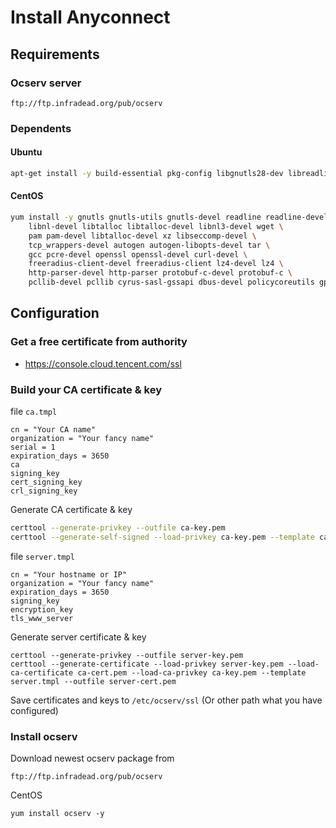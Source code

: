 # Install Anyconnect
## Requirements
### Ocserv server
```
ftp://ftp.infradead.org/pub/ocserv
```

### Dependents
#### Ubuntu
```bash
apt-get install -y build-essential pkg-config libgnutls28-dev libreadline-dev libseccomp-dev libwrap0-dev libnl-nf-3-dev liblz4-dev libev-dev autogen libev-dev gnutls-bin
```

#### CentOS
```bash
yum install -y gnutls gnutls-utils gnutls-devel readline readline-devel \
    libnl-devel libtalloc libtalloc-devel libnl3-devel wget \
    pam pam-devel libtalloc-devel xz libseccomp-devel \
    tcp_wrappers-devel autogen autogen-libopts-devel tar \
    gcc pcre-devel openssl openssl-devel curl-devel \
    freeradius-client-devel freeradius-client lz4-devel lz4 \
    http-parser-devel http-parser protobuf-c-devel protobuf-c \
    pcllib-devel pcllib cyrus-sasl-gssapi dbus-devel policycoreutils gperf
```

## Configuration

### Get a free certificate from authority
- https://console.cloud.tencent.com/ssl

### Build your CA certificate & key

file `ca.tmpl`
```
cn = "Your CA name" 
organization = "Your fancy name" 
serial = 1 
expiration_days = 3650
ca 
signing_key 
cert_signing_key 
crl_signing_key
```

Generate CA certificate & key
```bash
certtool --generate-privkey --outfile ca-key.pem
certtool --generate-self-signed --load-privkey ca-key.pem --template ca.tmpl --outfile ca-cert.pem
```

file `server.tmpl`
```
cn = "Your hostname or IP" 
organization = "Your fancy name" 
expiration_days = 3650
signing_key 
encryption_key
tls_www_server
```

Generate server certificate & key
```
certtool --generate-privkey --outfile server-key.pem
certtool --generate-certificate --load-privkey server-key.pem --load-ca-certificate ca-cert.pem --load-ca-privkey ca-key.pem --template server.tmpl --outfile server-cert.pem
```

Save certificates and keys to `/etc/ocserv/ssl` (Or other path what you have configured)

### Install ocserv

Download newest ocserv package from
```
ftp://ftp.infradead.org/pub/ocserv
```

CentOS
```
yum install ocserv -y
```
